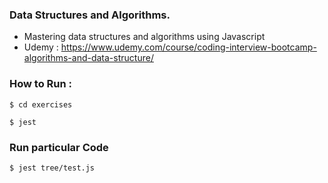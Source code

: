 ### Data Structures and Algorithms.

- Mastering data structures and algorithms using Javascript
- Udemy : https://www.udemy.com/course/coding-interview-bootcamp-algorithms-and-data-structure/

### How to Run :

```
$ cd exercises

$ jest
```

### Run particular Code

```
$ jest tree/test.js
```
